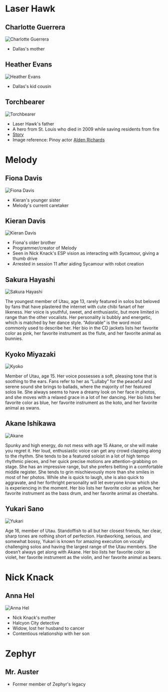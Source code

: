 <!-- TITLE: Friends and Family -->
<!-- SUBTITLE: A quick summary of Friends and Family -->
# Laser Hawk
## Charlotte Guerrera
![Charlotte Guerrera](/uploads/sycamour-friends-family/charlotte-guerrera.jpg "Charlotte Guerrera")

* Dallas's mother
## Heather Evans
![Heather Evans](/uploads/sycamour-friends-family/heather-evans.jpg "Heather Evans")
* Dallas's kid cousin
## Torchbearer
![Torchbearer](/uploads/sycamour-friends-family/torchbearer.jpg "Torchbearer")

* Laser Hawk's father
* A hero from St. Louis who died in 2009 while saving residents from fire
* [Story](https://drive.google.com/file/d/1SK1pQ5_x1E1UuPojcSTuRoBD240q6eOm/view)
* Image reference: Pinoy actor [Alden Richards](https://en.wikipedia.org/wiki/Alden_Richards)
# Melody
## Fiona Davis
![Fiona Davis](/uploads/sycamour/fiona-davis.jpg "Fiona Davis")

* Kieran's younger sister
* Melody's current caretaker

## Kieran Davis
![Kieran Davis](/uploads/sycamour/kieran-davis.jpg "Kieran Davis")

* Fiona's older brother
* Programmer/creator of Melody
* Seen in Nick Knack's ESP vision as interacting with Sycamour, giving a thumb drive
* Arrested in session 11 after aiding Sycamour with robot creation
## Sakura Hayashi
![Sakura Hayashi](/uploads/sycamour-friends-family/sakura-hayashi.jpg "Sakura Hayashi")

The youngest member of Utau, age 13, rarely featured in solos but beloved by fans that have plastered the internet with cute chibi fanart of her likeness.  Her voice is youthful, sweet, and enthusiastic, but more limited in range than the other vocalists.  Her personality is bubbly and energetic, which is matched by her dance style.  “Adorable” is the word most commonly used to describe her.  Her bio in the CD jackets lists her favorite color as pink, her favorite instrument as the flute, and her favorite animal as bunnies.
## Kyoko Miyazaki
![Kyoko](/uploads/sycamour-friends-family/kyoko.jpg "Kyoko")

Member of Utau, age 15.  Her voice possesses a soft, pleasing tone that is soothing to the ears.  Fans refer to her as “Lullaby” for the peaceful and serene sound she brings to ballads, where the majority of her featured solos lie.  She always seems to have a dreamy look on her face in photos, and she moves with a relaxed grace in a lot of her dancing.  Her bio lists her favorite color as blue, her favorite instrument as the koto, and her favorite animal as swans.
## Akane Ishikawa
![Akane](/uploads/sycamour-friends-family/akane.jpg "Akane")

Spunky and high energy, do not mess with age 15 Akane, or she will make you regret it.  Her loud, enthusiastic voice can get any crowd clapping along to the rhythm.  She tends to be a featured soloist in a lot of high tempo rhythmic pieces, and her quick precise motions are attention-grabbing on stage.  She has an impressive range, but she prefers belting in a comfortable middle register.  She tends to grin mischievously more than she smiles in most of her photos.  While she is quick to laugh, she is also quick to aggravate, and her forthright personality will let everyone know which she is experiencing in the moment.  Her bio lists her favorite color as yellow, her favorite instrument as the bass drum, and her favorite animal as cheetahs.

## Yukari Sano
![Yukari](/uploads/sycamour-friends-family/yukari.jpg "Yukari")

Age 16, member of Utau.  Standoffish to all but her closest friends, her clear, sharp tones are nothing short of perfection.  Hardworking, serious, and somewhat bossy, Yukari is known for amazing execution on vocally challenging solos and having the largest range of the Utau members.  She doesn’t always get along with Akane.  Her bio lists her favorite color as violet, her favorite instrument as the violin, and her favorite animal as bears.
# Nick Knack
## Anna Hel
![Anna Hel](/uploads/sycamour/anna-hel.jpg "Anna Hel")

* Nick Knack's mother
* Halcyon City detective
* Widow, lost her husband to cancer
* Contentious relationship with her son

# Zephyr
## Mr. Auster
* Former member of Zephyr's legacy